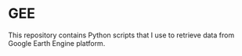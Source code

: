 # GEE

This repository contains Python scripts that I use to retrieve data from Google Earth Engine platform. 

